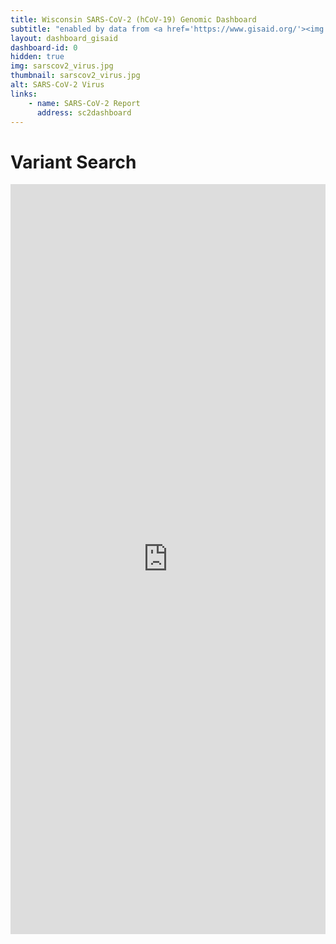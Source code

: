 ```yaml
---
title: Wisconsin SARS-CoV-2 (hCoV-19) Genomic Dashboard
subtitle: "enabled by data from <a href='https://www.gisaid.org/'><img src='https://www.gisaid.org/fileadmin/gisaid/img/schild.png' alt='GISAID' style='width:100px'></a>"
layout: dashboard_gisaid
dashboard-id: 0
hidden: true
img: sarscov2_virus.jpg
thumbnail: sarscov2_virus.jpg
alt: SARS-CoV-2 Virus
links:
    - name: SARS-CoV-2 Report
      address: sc2dashboard
---
```


# Variant Search
<iframe height="1200" width="100%" frameborder="no" scrolling="no" src="https://data.slhcddcloud.org/variantSearch"><p>Your browser does not support iframes.</p></iframe>